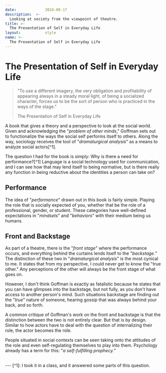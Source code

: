 ```yaml
---
date:             2024-08-17
description:  >-
  Looking at society from the viewpoint of theatre.
title: >-
  The Presentation of Self in Everyday Life
layout:           style
name: >-
  The Presentation of Self in Everyday Life
---
```


# The Presentation of Self in Everyday Life

> "To use a different imagery, the very obligation and profitability of appearing always in a steady moral light, of being a socialized character, forces us to be the sort of person who is practiced in the ways of the stage."
> <figcaption class="blockquote-footer">The Presentation of Self in Everyday Life</figcaption>

A book that gives a theory and a perspective to look at the social world. Given and acknowledging the "*problem of other minds*," Goffman sets out to functionalize the ways the social self performs itself to others. Along the way, sociology receives the tool of "*dramaturgical analysis*" as a means to analyze social actors[^1]. 

The question I had for the book is simply: Why is there a need for performance?[^1] Language is a social technology used for communication, and I can see how that may lend itself to being normative, but is there really any function in being reductive about the identities a person can take on? 

## Performance

The idea of "*performance*" drawn out in this book is fairly simple. Playing the role that is socially expected of you, whether that be the role of a professional, gender, or student. These categories have well-defined expectations in "*mindsets*" and "*behaviors*" with their medium being us humans. 

## Front and Backstage

As part of a theatre, there is the "*front stage*" where the performance occurs, and everything behind the curtains lends itself to the "*backstage.*" The distinction of these two in "*dramaturgical analysis*" is the most cynical to me. It states that from my perspective, I could never get to know the "true other." Any perceptions of the other will always be the front stage of what goes on.

However, I don't think Goffman is exactly as fatalistic because he states that you can have glimpses into the backstage, but not fully, as you don't have access to another person's mind. Such situations backstage are finding out the "*true*" nature of someone, hearing gossip that was always behind your back, and so forth.

A common critique of Goffman's work on the front and backstage is that the distinction between the two is not entirely clear. But that is by design. Similar to how actors have to deal with the question of internalizing their role, the actor becomes the role.

People situated in social contexts can be seen taking onto the attitudes of the role and even self-regulating themselves to play into them. Psychology already has a term for this: "*a self-fulfilling prophecy.*"

<br/>
---
[^1]: I took it in a class, and it answered some parts of this question.
